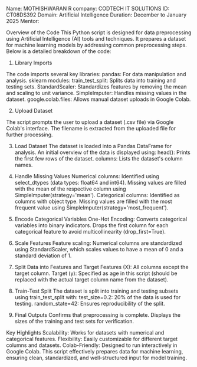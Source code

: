 Name: MOTHISHWARAN R
company: CODTECH IT SOLUTIONS
ID: CT08DS392
Domain: Artificial Intelligence
Duration: December to January 2025
Mentor: 

Overview of the Code
This Python script is designed for data preprocessing using Artificial Intelligence (AI) tools and techniques. It prepares a dataset for machine learning models by addressing common preprocessing steps. Below is a detailed breakdown of the code:

1. Library Imports

The code imports several key libraries:
pandas: For data manipulation and analysis.
sklearn modules:
train_test_split: Splits data into training and testing sets.
StandardScaler: Standardizes features by removing the mean and scaling to unit variance.
SimpleImputer: Handles missing values in the dataset.
google.colab.files: Allows manual dataset uploads in Google Colab.

2. Upload Dataset

The script prompts the user to upload a dataset (.csv file) via Google Colab's interface.
The filename is extracted from the uploaded file for further processing.

3. Load Dataset
The dataset is loaded into a Pandas DataFrame for analysis.
An initial overview of the data is displayed using:
head(): Prints the first few rows of the dataset.
columns: Lists the dataset's column names.

4. Handle Missing Values
Numerical columns:
Identified using select_dtypes (data types: float64 and int64).
Missing values are filled with the mean of the respective column using SimpleImputer(strategy='mean').
Categorical columns:
Identified as columns with object type.
Missing values are filled with the most frequent value using
SimpleImputer(strategy='most_frequent').

5. Encode Categorical Variables
One-Hot Encoding:
Converts categorical variables into binary indicators.
Drops the first column for each categorical feature to avoid multicollinearity (drop_first=True).

6. Scale Features
Feature scaling:
Numerical columns are standardized using StandardScaler, which scales values to have a mean of 0 and a standard deviation of 1.

7. Split Data into Features and Target
Features (X):
All columns except the target column.
Target (y):
Specified as age in this script (should be replaced with the actual target column name from the dataset).

8. Train-Test Split
The dataset is split into training and testing subsets using train_test_split with:
test_size=0.2: 20% of the data is used for testing.
random_state=42: Ensures reproducibility of the split.

9. Final Outputs
Confirms that preprocessing is complete.
Displays the sizes of the training and test sets for verification.

Key Highlights
Scalability: Works for datasets with numerical and categorical features.
Flexibility: Easily customizable for different target columns and datasets.
Colab-Friendly: Designed to run interactively in Google Colab.
This script effectively prepares data for machine learning, ensuring clean, standardized, and well-structured input for model training.

